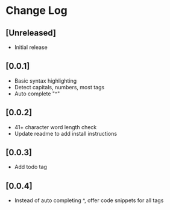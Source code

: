 # Change Log

## [Unreleased]

- Initial release

## [0.0.1]
- Basic syntax highlighting
- Detect capitals, numbers, most tags
- Auto complete "^"

## [0.0.2]
- 41+ character word length check
- Update readme to add install instructions

## [0.0.3]
- Add todo tag

## [0.0.4]
- Instead of auto completing ^, offer code snippets for all tags